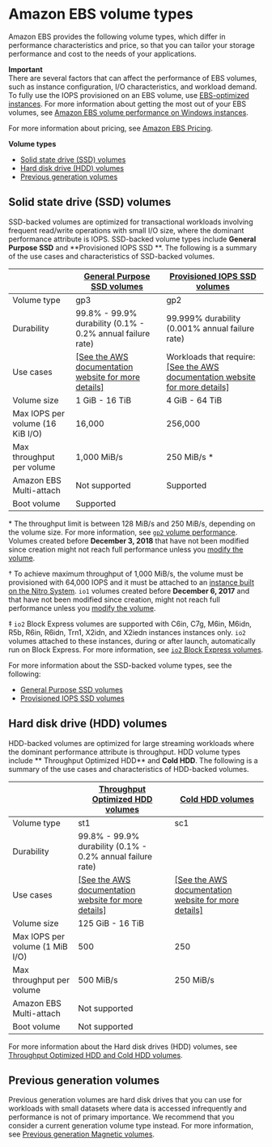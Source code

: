 # Amazon EBS volume types<a name="ebs-volume-types"></a>

Amazon EBS provides the following volume types, which differ in performance characteristics and price, so that you can tailor your storage performance and cost to the needs of your applications\. 

**Important**  
There are several factors that can affect the performance of EBS volumes, such as instance configuration, I/O characteristics, and workload demand\. To fully use the IOPS provisioned on an EBS volume, use [EBS\-optimized instances](ebs-optimized.md)\. For more information about getting the most out of your EBS volumes, see [Amazon EBS volume performance on Windows instances](EBSPerformance.md)\.

For more information about pricing, see [Amazon EBS Pricing](http://aws.amazon.com/ebs/pricing/)\.

**Volume types**
+ [Solid state drive \(SSD\) volumes](#vol-type-ssd)
+ [Hard disk drive \(HDD\) volumes](#vol-type-hdd)
+ [Previous generation volumes](#vol-type-prev)

## Solid state drive \(SSD\) volumes<a name="vol-type-ssd"></a>

SSD\-backed volumes are optimized for transactional workloads involving frequent read/write operations with small I/O size, where the dominant performance attribute is IOPS\. SSD\-backed volume types include **General Purpose SSD** and **Provisioned IOPS SSD **\. The following is a summary of the use cases and characteristics of SSD\-backed volumes\.


|  | [General Purpose SSD volumes](general-purpose.md) | [Provisioned IOPS SSD volumes](provisioned-iops.md) | 
| --- | --- | --- | 
| Volume type | gp3 | gp2 | io2 Block Express ‡ | io2      | io1 | 
| Durability | 99\.8% \- 99\.9% durability \(0\.1% \- 0\.2% annual failure rate\) | 99\.999% durability \(0\.001% annual failure rate\) | 99\.8% \- 99\.9% durability \(0\.1% \- 0\.2% annual failure rate\) | 
| Use cases |  [\[See the AWS documentation website for more details\]](http://docs.aws.amazon.com/AWSEC2/latest/WindowsGuide/ebs-volume-types.html)  |  Workloads that require: [\[See the AWS documentation website for more details\]](http://docs.aws.amazon.com/AWSEC2/latest/WindowsGuide/ebs-volume-types.html)  |  [\[See the AWS documentation website for more details\]](http://docs.aws.amazon.com/AWSEC2/latest/WindowsGuide/ebs-volume-types.html)  | 
| Volume size | 1 GiB \- 16 TiB  | 4 GiB \- 64 TiB | 4 GiB \- 16 TiB  | 
| Max IOPS per volume \(16 KiB I/O\) | 16,000 | 256,000 | 64,000 † | 
| Max throughput per volume | 1,000 MiB/s | 250 MiB/s \* | 4,000 MiB/s | 1,000 MiB/s † | 
| Amazon EBS Multi\-attach | Not supported | Supported | 
| Boot volume | Supported | 

\* The throughput limit is between 128 MiB/s and 250 MiB/s, depending on the volume size\. For more information, see [`gp2` volume performance](general-purpose.md#gp2-performance)\. Volumes created before **December 3, 2018** that have not been modified since creation might not reach full performance unless you [modify the volume](ebs-modify-volume.md)\.

† To achieve maximum throughput of 1,000 MiB/s, the volume must be provisioned with 64,000 IOPS and it must be attached to an [instance built on the Nitro System](instance-types.md#ec2-nitro-instances)\. `io1` volumes created before **December 6, 2017** and that have not been modified since creation, might not reach full performance unless you [modify the volume](ebs-modify-volume.md)\.

‡ `io2` Block Express volumes are supported with C6in, C7g, M6in, M6idn, R5b, R6in, R6idn, Trn1, X2idn, and X2iedn instances instances only\. `io2` volumes attached to these instances, during or after launch, automatically run on Block Express\. For more information, see [`io2` Block Express volumes](provisioned-iops.md#io2-block-express)\.

For more information about the SSD\-backed volume types, see the following:
+ [General Purpose SSD volumes](general-purpose.md)
+ [Provisioned IOPS SSD volumes](provisioned-iops.md)

## Hard disk drive \(HDD\) volumes<a name="vol-type-hdd"></a>

HDD\-backed volumes are optimized for large streaming workloads where the dominant performance attribute is throughput\. HDD volume types include ** Throughput Optimized HDD** and **Cold HDD**\. The following is a summary of the use cases and characteristics of HDD\-backed volumes\.


|  | [Throughput Optimized HDD volumes](hdd-vols.md#EBSVolumeTypes_st1) | [Cold HDD volumes](hdd-vols.md#EBSVolumeTypes_sc1) | 
| --- | --- | --- | 
| Volume type | st1 | sc1 | 
| Durability | 99\.8% \- 99\.9% durability \(0\.1% \- 0\.2% annual failure rate\) | 
| Use cases |  [\[See the AWS documentation website for more details\]](http://docs.aws.amazon.com/AWSEC2/latest/WindowsGuide/ebs-volume-types.html)  |  [\[See the AWS documentation website for more details\]](http://docs.aws.amazon.com/AWSEC2/latest/WindowsGuide/ebs-volume-types.html)  | 
| Volume size | 125 GiB \- 16 TiB | 
| Max IOPS per volume \(1 MiB I/O\) | 500 | 250 | 
| Max throughput per volume | 500 MiB/s | 250 MiB/s | 
| Amazon EBS Multi\-attach | Not supported | 
| Boot volume | Not supported | 

For more information about the Hard disk drives \(HDD\) volumes, see [Throughput Optimized HDD and Cold HDD volumes](hdd-vols.md)\.

## Previous generation volumes<a name="vol-type-prev"></a>

Previous generation volumes are hard disk drives that you can use for workloads with small datasets where data is accessed infrequently and performance is not of primary importance\. We recommend that you consider a current generation volume type instead\. For more information, see [Previous generation Magnetic volumes](EBSVolumeTypes_standard.md)\.